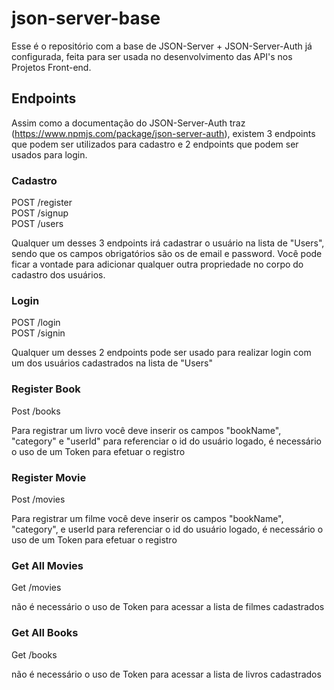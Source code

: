 # json-server-base

Esse é o repositório com a base de JSON-Server + JSON-Server-Auth já configurada, feita para ser usada no desenvolvimento das API's nos Projetos Front-end.

## Endpoints

Assim como a documentação do JSON-Server-Auth traz (https://www.npmjs.com/package/json-server-auth), existem 3 endpoints que podem ser utilizados para cadastro e 2 endpoints que podem ser usados para login.

### Cadastro

POST /register <br/>
POST /signup <br/>
POST /users

Qualquer um desses 3 endpoints irá cadastrar o usuário na lista de "Users", sendo que os campos obrigatórios são os de email e password.
Você pode ficar a vontade para adicionar qualquer outra propriedade no corpo do cadastro dos usuários.

### Login

POST /login <br/>
POST /signin

Qualquer um desses 2 endpoints pode ser usado para realizar login com um dos usuários cadastrados na lista de "Users"

### Register Book

Post /books

Para registrar um livro você deve inserir os campos "bookName", "category" e "userId" para referenciar o id do usuário logado, é necessário o uso de um Token para efetuar o registro

### Register Movie

Post /movies

Para registrar um filme você deve inserir os campos "bookName", "category", e userId para referenciar o id do usuário logado, é necessário o uso de um Token para efetuar o registro

### Get All Movies

Get /movies

não é necessário o uso de Token para acessar a lista de filmes cadastrados

### Get All Books

Get /books

não é necessário o uso de Token para acessar a lista de livros cadastrados
